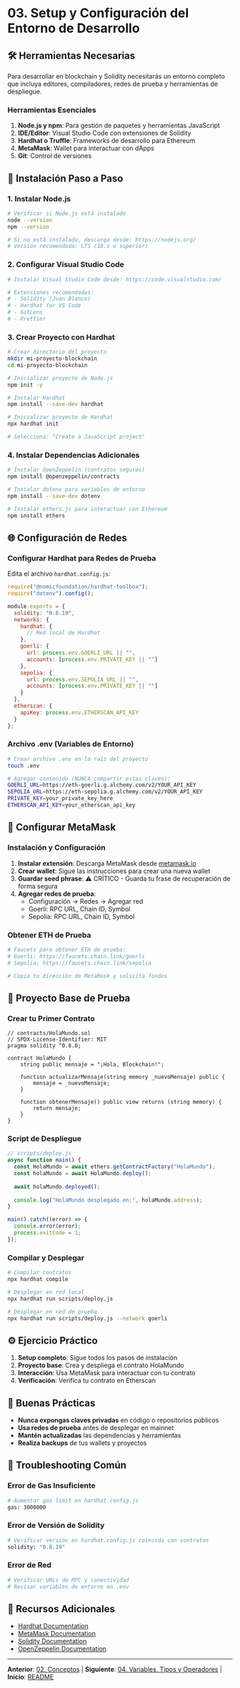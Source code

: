 # 03. Setup y Configuración del Entorno de Desarrollo

## 🛠️ Herramientas Necesarias

Para desarrollar en blockchain y Solidity necesitarás un entorno completo que incluya editores, compiladores, redes de prueba y herramientas de despliegue.

### Herramientas Esenciales

1. **Node.js y npm**: Para gestión de paquetes y herramientas JavaScript
2. **IDE/Editor**: Visual Studio Code con extensiones de Solidity
3. **Hardhat o Truffle**: Frameworks de desarrollo para Ethereum
4. **MetaMask**: Wallet para interactuar con dApps
5. **Git**: Control de versiones

## 🚀 Instalación Paso a Paso

### 1. Instalar Node.js

```bash
# Verificar si Node.js está instalado
node --version
npm --version

# Si no está instalado, descarga desde: https://nodejs.org/
# Versión recomendada: LTS (18.x o superior)
```

### 2. Configurar Visual Studio Code

```bash
# Instalar Visual Studio Code desde: https://code.visualstudio.com/

# Extensiones recomendadas:
# - Solidity (Juan Blanco)
# - Hardhat for VS Code
# - GitLens
# - Prettier
```

### 3. Crear Proyecto con Hardhat

```bash
# Crear directorio del proyecto
mkdir mi-proyecto-blockchain
cd mi-proyecto-blockchain

# Inicializar proyecto de Node.js
npm init -y

# Instalar Hardhat
npm install --save-dev hardhat

# Inicializar proyecto de Hardhat
npx hardhat init

# Selecciona: "Create a JavaScript project"
```

### 4. Instalar Dependencias Adicionales

```bash
# Instalar OpenZeppelin (contratos seguros)
npm install @openzeppelin/contracts

# Instalar dotenv para variables de entorno
npm install --save-dev dotenv

# Instalar ethers.js para interactuar con Ethereum
npm install ethers
```

## 🌐 Configuración de Redes

### Configurar Hardhat para Redes de Prueba

Edita el archivo `hardhat.config.js`:

```javascript
require("@nomicfoundation/hardhat-toolbox");
require("dotenv").config();

module.exports = {
  solidity: "0.8.19",
  networks: {
    hardhat: {
      // Red local de Hardhat
    },
    goerli: {
      url: process.env.GOERLI_URL || "",
      accounts: [process.env.PRIVATE_KEY || ""]
    },
    sepolia: {
      url: process.env.SEPOLIA_URL || "",
      accounts: [process.env.PRIVATE_KEY || ""]
    }
  },
  etherscan: {
    apiKey: process.env.ETHERSCAN_API_KEY
  }
};
```

### Archivo .env (Variables de Entorno)

```bash
# Crear archivo .env en la raíz del proyecto
touch .env

# Agregar contenido (NUNCA compartir estas claves):
GOERLI_URL=https://eth-goerli.g.alchemy.com/v2/YOUR_API_KEY
SEPOLIA_URL=https://eth-sepolia.g.alchemy.com/v2/YOUR_API_KEY
PRIVATE_KEY=your_private_key_here
ETHERSCAN_API_KEY=your_etherscan_api_key
```

## 🦊 Configurar MetaMask

### Instalación y Configuración

1. **Instalar extensión**: Descarga MetaMask desde [metamask.io](https://metamask.io)
2. **Crear wallet**: Sigue las instrucciones para crear una nueva wallet
3. **Guardar seed phrase**: ⚠️ CRÍTICO - Guarda tu frase de recuperación de forma segura
4. **Agregar redes de prueba**:
   - Configuración → Redes → Agregar red
   - Goerli: RPC URL, Chain ID, Symbol
   - Sepolia: RPC URL, Chain ID, Symbol

### Obtener ETH de Prueba

```bash
# Faucets para obtener ETH de prueba:
# Goerli: https://faucets.chain.link/goerli
# Sepolia: https://faucets.chain.link/sepolia

# Copia tu dirección de MetaMask y solicita fondos
```

## 🧪 Proyecto Base de Prueba

### Crear tu Primer Contrato

```solidity
// contracts/HolaMundo.sol
// SPDX-License-Identifier: MIT
pragma solidity ^0.8.0;

contract HolaMundo {
    string public mensaje = "¡Hola, Blockchain!";
    
    function actualizarMensaje(string memory _nuevoMensaje) public {
        mensaje = _nuevoMensaje;
    }
    
    function obtenerMensaje() public view returns (string memory) {
        return mensaje;
    }
}
```

### Script de Despliegue

```javascript
// scripts/deploy.js
async function main() {
  const HolaMundo = await ethers.getContractFactory("HolaMundo");
  const holaMundo = await HolaMundo.deploy();
  
  await holaMundo.deployed();
  
  console.log("HolaMundo desplegado en:", holaMundo.address);
}

main().catch((error) => {
  console.error(error);
  process.exitCode = 1;
});
```

### Compilar y Desplegar

```bash
# Compilar contratos
npx hardhat compile

# Desplegar en red local
npx hardhat run scripts/deploy.js

# Desplegar en red de prueba
npx hardhat run scripts/deploy.js --network goerli
```

## ⚙️ Ejercicio Práctico

1. **Setup completo**: Sigue todos los pasos de instalación
2. **Proyecto base**: Crea y despliega el contrato HolaMundo
3. **Interacción**: Usa MetaMask para interactuar con tu contrato
4. **Verificación**: Verifica tu contrato en Etherscan

## 🎯 Buenas Prácticas

- **Nunca expongas claves privadas** en código o repositorios públicos
- **Usa redes de prueba** antes de desplegar en mainnet
- **Mantén actualizadas** las dependencias y herramientas
- **Realiza backups** de tus wallets y proyectos

## 🔧 Troubleshooting Común

### Error de Gas Insuficiente
```bash
# Aumentar gas limit en hardhat.config.js
gas: 3000000
```

### Error de Versión de Solidity
```bash
# Verificar versión en hardhat.config.js coincida con contratos
solidity: "0.8.19"
```

### Error de Red
```bash
# Verificar URLs de RPC y conectividad
# Revisar variables de entorno en .env
```

## 🔗 Recursos Adicionales

- [Hardhat Documentation](https://hardhat.org/docs)
- [MetaMask Documentation](https://docs.metamask.io/)
- [Solidity Documentation](https://docs.soliditylang.org/)
- [OpenZeppelin Documentation](https://docs.openzeppelin.com/)

---

**Anterior**: [02. Conceptos](./02-conceptos.md) | **Siguiente**: [04. Variables, Tipos y Operadores](./04-variables-tipos-operadores.md) | **Inicio**: [README](../README.md)